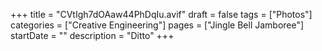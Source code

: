 +++
title = "CVtIgh7dOAaw44PhDqIu.avif"
draft = false
tags = ["Photos"]
categories = ["Creative Engineering"]
pages = ["Jingle Bell Jamboree"]
startDate = ""
description = "Ditto"
+++

